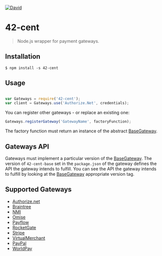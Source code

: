 [![David](https://img.shields.io/david/continuous-software/42-cent.svg)](https://img.shields.io/david/continuous-software/42-cent.svg)

42-cent
=======

> Node.js wrapper for payment gateways. 

## Installation

    $ npm install -s 42-cent

## Usage

```Javascript

var Gateways = require('42-cent');
var client = Gateways.use('Authorize.Net', credentials);
```

You can register other gateways - or replace an existing one:

```Javascript
Gateways.registerGateway('GatewayName', factoryFunction);
```
 
The factory function must return an instance of the abstract [BaseGateway](https://github.com/continuous-software/42-cent-base).

## Gateways API

Gateways must implement a particular version of the [BaseGateway](https://github.com/continuous-software/42-cent-base). The version of `42-cent-base` set in the `package.json` of the gateway defines the API the gateway intends to fulfill.
You can see the API the gateway intends to fulfill by looking at the [BaseGateway](https://github.com/continuous-software/42-cent-base) appropriate version tag.

## Supported Gateways

* [Authorize.net](https://github.com/continuous-software/node-authorize-net)
* [Braintree](https://github.com/continuous-software/42-cent-braintree)
* [NMI](https://github.com/continuous-software/node-nmi)
* [Omise](https://github.com/continuous-software/42-cent-omise)
* [Payflow](https://github.com/continuous-software/node-payflow)
* [RocketGate](https://github.com/continuous-software/node-rocketgate)
* [Stripe](https://github.com/continuous-software/42-cent-stripe)
* [VirtualMerchant](https://github.com/continuous-software/node-virtualmerchant)
* [PayPal](https://github.com/continuous-software/42-cent-paypal)
* [WorldPay](https://github.com/continuous-software/node-worldpay)

